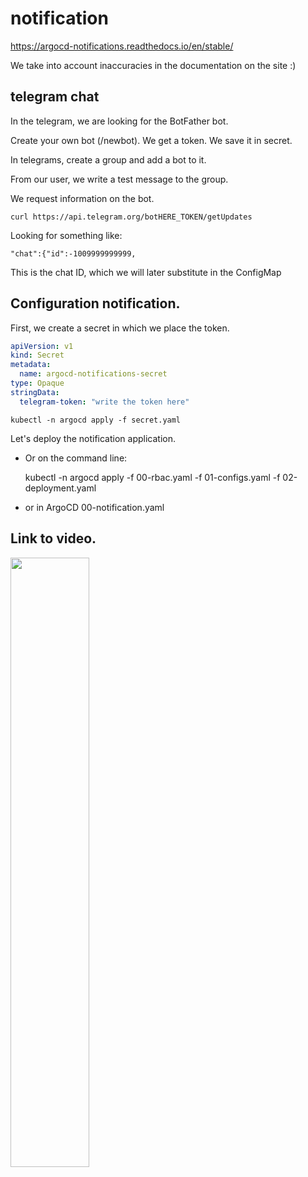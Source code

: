 # notification

https://argocd-notifications.readthedocs.io/en/stable/

We take into account inaccuracies in the documentation on the site :)

## telegram chat
    
In the telegram, we are looking for the BotFather bot.

Create your own bot (/newbot). We get a token. We save it in secret.

In telegrams, create a group and add a bot to it.

From our user, we write a test message to the group.

We request information on the bot.

    curl https://api.telegram.org/botHERE_TOKEN/getUpdates

Looking for something like:

    "chat":{"id":-1009999999999,

This is the chat ID, which we will later substitute in the ConfigMap

## Configuration notification.

First, we create a secret in which we place the token.

```yaml
apiVersion: v1
kind: Secret
metadata:
  name: argocd-notifications-secret
type: Opaque
stringData:
  telegram-token: "write the token here"
```
    
    kubectl -n argocd apply -f secret.yaml

Let's deploy the notification application.

* Or on the command line:

    kubectl -n argocd apply -f 00-rbac.yaml -f 01-configs.yaml -f 02-deployment.yaml

* or in ArgoCD 00-notification.yaml

## Link to video.

[<img src="https://img.youtube.com/vi/ayHXgjc0guM/maxresdefault.jpg" width="50%">](https://youtu.be/ayHXgjc0guM)
